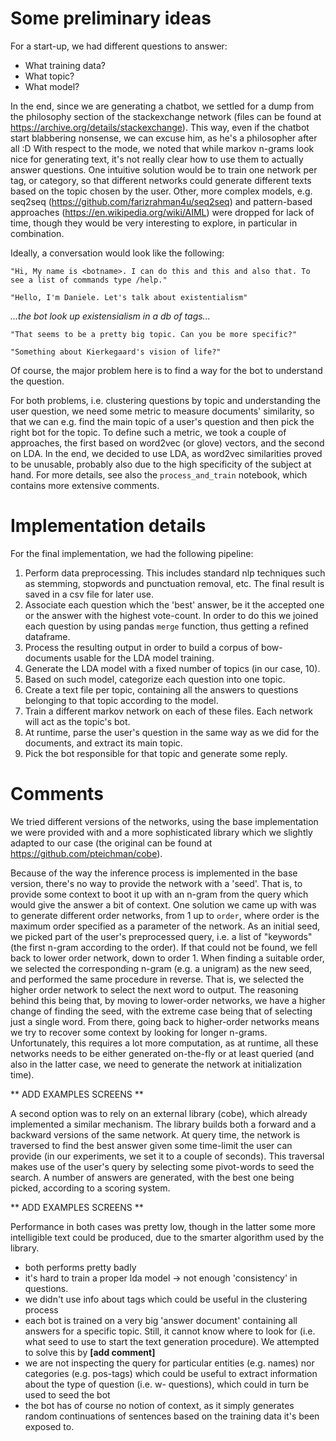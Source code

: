 # Some preliminary ideas

For a start-up, we had different questions to answer:
* What training data? 
* What topic?
* What model?

In the end, since we are generating a chatbot, we settled for a dump from the philosophy section of the stackexchange network (files can be found at https://archive.org/details/stackexchange). This way, even if the chatbot start blabbering nonsense, we can excuse him, as he's a philosopher after all :D
With respect to the mode, we noted that while markov n-grams look nice for generating text, it's not really clear how to use them to actually answer questions. One intuitive solution would be to train one network per tag, or category, so that different networks could generate different texts based on the topic chosen by the user. Other, more complex models, e.g. seq2seq (https://github.com/farizrahman4u/seq2seq) and pattern-based approaches (https://en.wikipedia.org/wiki/AIML) were dropped for lack of time, though they would be very interesting to explore, in particular in combination.

Ideally, a conversation would look like the following:

`"Hi, My name is <botname>. I can do this and this and also that. To see a list of commands type /help."`

`"Hello, I'm Daniele. Let's talk about existentialism"`
  
_...the bot look up existensialism in a db of tags..._

`"That seems to be a pretty big topic. Can you be more specific?"`

`"Something about Kierkegaard's vision of life?"`

Of course, the major problem here is to find a way for the bot to understand the question. 

For both problems, i.e. clustering questions by topic and understanding the user question, we need some metric to measure documents' similarity, so that we can e.g. find the main topic of a user's question and then pick the right bot for the topic. To define such a metric, we took a couple of approaches, the first based on word2vec (or glove) vectors, and the second on LDA. In the end, we decided to use LDA, as word2vec similarities proved to be unusable, probably also due to the high specificity of the subject at hand. For more details, see also the `process_and_train` notebook, which contains more extensive comments.

# Implementation details
For the final implementation, we had the following pipeline:

1. Perform data preprocessing. This includes standard nlp techniques such as stemming, stopwords and punctuation removal, etc. The final result is saved in a csv file for later use.
1. Associate each question which the 'best' answer, be it the accepted one or the answer with the highest vote-count. In order to do this we joined each question by using pandas `merge` function, thus getting a refined dataframe.
1. Process the resulting output in order to build a corpus of bow-documents usable for the LDA model training.
1. Generate the LDA model with a fixed number of topics (in our case, 10).
1. Based on such model, categorize each question into one topic.
1. Create a text file per topic, containing all the answers to questions belonging to that topic according to the model.
1. Train a different markov network on each of these files. Each network will act as the topic's bot.
1. At runtime, parse the user's question in the same way as we did for the documents, and extract its main topic.
1. Pick the bot responsible for that topic and generate some reply.

# Comments
We tried different versions of the networks, using the base implementation we were provided with and a more sophisticated library which we slightly adapted to our case (the original can be found at https://github.com/pteichman/cobe).

Because of the way the inference process is implemented in the base version, there's no way to provide the network with a 'seed'. That is, to provide some context to boot it up with an n-gram from the query which would give the answer a bit of context. One solution we came up with was to generate different order networks, from 1 up to `order`, where order is the maximum order specified as a parameter of the network. As an initial seed, we picked part of the user's preprocessed query, i.e. a list of "keywords" (the first n-gram according to the order). If that could not be found, we fell back to lower order network, down to order 1. When finding a suitable order, we selected the corresponding n-gram (e.g. a unigram) as the new seed, and performed the same procedure in reverse. That is, we selected the higher order network to select the next word to output. The reasoning behind this being that, by moving to lower-order networks, we have a higher change of finding the seed, with the extreme case being that of selecting just a single word. From there, going back to higher-order networks means we try to recover some context by looking for longer n-grams. Unfortunately, this requires a lot more computation, as at runtime, all these networks needs to be either generated on-the-fly or at least queried (and also in the latter case, we need to generate the network at initialization time).

** ADD EXAMPLES SCREENS **

A second option was to rely on an external library (cobe), which already implemented a similar mechanism. The library builds both a forward and a backward versions of the same network. At query time, the network is traversed to find the best answer given some time-limit the user can provide (in our experiments, we set it to a couple of seconds). This traversal makes use of the user's query by selecting some pivot-words to seed the search. A number of answers are generated, with the best one being picked, according to a scoring system.

** ADD EXAMPLES SCREENS **

Performance in both cases was pretty low, though in the latter some more intelligible text could be produced, due to the smarter algorithm used by the library.

* both performs pretty badly
* it's hard to train a proper lda model -> not enough 'consistency' in questions.
* we didn't use info about tags which could be useful in the clustering process
* each bot is trained on a very big 'answer document' containing all answers for a specific topic. Still, it cannot know where to look for (i.e. what seed to use to start the text generation procedure). We attempted to solve this by **[add comment]**
* we are not inspecting the query for particular entities (e.g. names) nor categories (e.g. pos-tags) which could be useful to extract information about the type of question (i.e. w- questions), which could in turn be used to seed the bot
* the bot has of course no notion of context, as it simply generates random continuations of sentences based on the training data it's been exposed to.
